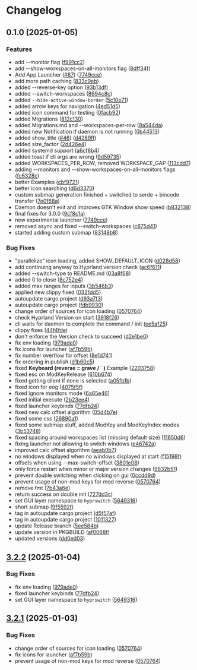 # Changelog

## 0.1.0 (2025-01-05)


### Features

* add --monitor flag ([f991cc2](https://github.com/H3rmt/hyprswitch/commit/f991cc228201ae8ddda3036cc84ac134adf6a08a))
* add --show-workspaces-on-all-monitors flag ([8dff34f](https://github.com/H3rmt/hyprswitch/commit/8dff34fec3a22d810c7e7332756dfd8b19812d42))
* Add App Launcher ([#87](https://github.com/H3rmt/hyprswitch/issues/87)) ([7749cce](https://github.com/H3rmt/hyprswitch/commit/7749cce6a1944584a2524dedd3fd5a80520e6b1e))
* add more path caching ([833c9eb](https://github.com/H3rmt/hyprswitch/commit/833c9eb8276c551d96849227aad0f27b3c681454))
* added --reverse-key option ([93b13df](https://github.com/H3rmt/hyprswitch/commit/93b13df39b7ff0482224a111cf899fc2da184097))
* added --switch-workspaces ([8694c8c](https://github.com/H3rmt/hyprswitch/commit/8694c8ce9126690e11c18688bafa98a060833678))
* added `--hide-active-window-border` ([5c10e71](https://github.com/H3rmt/hyprswitch/commit/5c10e71c048cbea70d57d31d4d43dd8ed025d465))
* added arrow keys for navigation ([4ed51d5](https://github.com/H3rmt/hyprswitch/commit/4ed51d57d9e7e1da3d9a021d598328ccf680e5fa))
* added icon command for testing ([0facb92](https://github.com/H3rmt/hyprswitch/commit/0facb927ab4a4ee7969271aac4a2c01d09d482ef))
* added Migrations ([812c130](https://github.com/H3rmt/hyprswitch/commit/812c13047086397ccd7170e91e083062aadc9f2b))
* added Migrations.md and --workspaces-per-row ([8a544da](https://github.com/H3rmt/hyprswitch/commit/8a544daf7e9682eccbf5b628932994dc979d693b))
* added new Notification if daemon is not running ([0b44513](https://github.com/H3rmt/hyprswitch/commit/0b445139459b9b87dcd37cd5dee1802300d6cde4))
* added show_title ([#46](https://github.com/H3rmt/hyprswitch/issues/46)) ([d4289ff](https://github.com/H3rmt/hyprswitch/commit/d4289ffc19d8a5f0376734aa2e1aebbac7ef3ea2))
* added size_factor ([2d426e4](https://github.com/H3rmt/hyprswitch/commit/2d426e4bf806f4bf050a111187b29f46ae4a9e97))
* added systemd support ([a6cf8b4](https://github.com/H3rmt/hyprswitch/commit/a6cf8b4852958218d9e4467875eaf671ee8bf050))
* added toast if cli args are wrong ([9d59735](https://github.com/H3rmt/hyprswitch/commit/9d59735c42ad4ce74c5c17465135d2c1dea2080a))
* added WORKSPACES_PER_ROW, removed WORKSPACE_GAP ([113cdd7](https://github.com/H3rmt/hyprswitch/commit/113cdd7a9e4c5f0a02e1f0359132c8eb63e4502e))
* adding --monitors and --show-workspaces-on-all-monitors flags ([fc6328c](https://github.com/H3rmt/hyprswitch/commit/fc6328cc33bd37e1fcdc653c8d6d011f871afcdd))
* better Examples ([cbf9721](https://github.com/H3rmt/hyprswitch/commit/cbf9721cd9d1dd7a16b2c8c4ac286c16fc555d2e))
* better icon searching ([d6d3370](https://github.com/H3rmt/hyprswitch/commit/d6d3370eb21aeb98e5bf799542d3866619a63582))
* custom submap generation finished + switched to serde + bincode transfer ([7e0f68a](https://github.com/H3rmt/hyprswitch/commit/7e0f68aed1b48cd3746e173ff39ab5ed5922317b))
* Daemon doesn't exit and improves GTK Window show speed ([b832138](https://github.com/H3rmt/hyprswitch/commit/b8321388994dba9a8a069231265d41894c05bae8))
* final fixes for 3.0.0 ([9cf8c1a](https://github.com/H3rmt/hyprswitch/commit/9cf8c1ade0beff407c8c8ea0d76d0390ae130a72))
* new experimental launcher ([7749cce](https://github.com/H3rmt/hyprswitch/commit/7749cce6a1944584a2524dedd3fd5a80520e6b1e))
* removed async and fixed --switch-workspaces ([c875d41](https://github.com/H3rmt/hyprswitch/commit/c875d413feea8f4f85bec18ab7d5db140839946e))
* started adding custom submap ([83148b8](https://github.com/H3rmt/hyprswitch/commit/83148b86ad4b8be49d8d86d5d9d67cd8b781ba7c))


### Bug Fixes

* "parallelize" icon loading, added SHOW_DEFAULT_ICON ([d028d58](https://github.com/H3rmt/hyprswitch/commit/d028d5801f32cd0226adaabdb25f03983dfce946))
* add continuing anyway to Hyprland version check ([ac6f611](https://github.com/H3rmt/hyprswitch/commit/ac6f611b64215ab6e420153d26a83c11aedb9a9b))
* added --switch-type to README.md ([03a8f68](https://github.com/H3rmt/hyprswitch/commit/03a8f68b867ccd8f277c4fab37c2241ede33ce3e))
* added 0 to close ([8c752e4](https://github.com/H3rmt/hyprswitch/commit/8c752e481691698f06317906b65b5d9b18a8491c))
* added max ranges for inputs ([3b546b3](https://github.com/H3rmt/hyprswitch/commit/3b546b3186b5afbed4e2eff731099fd5509f2dcf))
* applied new clippy fixed ([0321dd5](https://github.com/H3rmt/hyprswitch/commit/0321dd5d52924c7db248157e9ff2cbc1c3e56588))
* autoupdate cargo project ([d93a7f3](https://github.com/H3rmt/hyprswitch/commit/d93a7f31a4dc2a676ad0f27aad8599f1cba57692))
* autoupdate cargo project ([fdb9930](https://github.com/H3rmt/hyprswitch/commit/fdb9930cfd6d44e4ed79d1661780cdad65715847))
* change order of sources for icon loading ([0570764](https://github.com/H3rmt/hyprswitch/commit/05707642a0e5638169fbc65c8f5919e1fb14bd9e))
* check Hyprland Version on start ([3918f26](https://github.com/H3rmt/hyprswitch/commit/3918f266e6513bf43e4eb326e6bd3c05939272a9))
* cli waits for daemon to complete the command / init ([ee5af25](https://github.com/H3rmt/hyprswitch/commit/ee5af250628429c93493a7b8ec20801141b87392))
* clippy fixes ([44f4fde](https://github.com/H3rmt/hyprswitch/commit/44f4fdef18828a16345cf737913756a900982ced))
* don't enforce the Version check to succeed ([d2e1be0](https://github.com/H3rmt/hyprswitch/commit/d2e1be0b9376c956657a8d257bb3aa321333dcf8))
* fix env loading ([979ade0](https://github.com/H3rmt/hyprswitch/commit/979ade08f72e9e2212966878a8e301f603f8518b))
* fix icons for launcher ([af7b59b](https://github.com/H3rmt/hyprswitch/commit/af7b59b94b74e8859d791d564f1bbc731a71b3b2))
* fix number overflow for offset ([8e1d741](https://github.com/H3rmt/hyprswitch/commit/8e1d741aa0cca12f5920c77adf3dc784f20456cc))
* fix ordering in publish ([d1b60c5](https://github.com/H3rmt/hyprswitch/commit/d1b60c5c476acb514c831fccde163cd7e2e22b8e))
* fixed **Keyboard (reverse = grave / \` )** Example ([2203758](https://github.com/H3rmt/hyprswitch/commit/2203758174508c37e4b816dbbf6babc30df6a0d0))
* fixed esc on ModKeyRelease ([610b674](https://github.com/H3rmt/hyprswitch/commit/610b674016a7d0be95d0fe2f60bc61cc6d49dcb6))
* fixed getting client if none is selected ([a05fb1b](https://github.com/H3rmt/hyprswitch/commit/a05fb1bb66bbbd151a157fd14b8254e64f69e327))
* fixed icon for eog ([4075f5f](https://github.com/H3rmt/hyprswitch/commit/4075f5f9b59e52323b7595f9943b66865f6d1a6b))
* fixed ignore monitors mode ([6a65e46](https://github.com/H3rmt/hyprswitch/commit/6a65e469428d62db209eb101a20179810ec79a7c))
* fixed initial execute ([2b23ee4](https://github.com/H3rmt/hyprswitch/commit/2b23ee41cdccbc78400c4db7ca8a59bebddb09fe))
* fixed launcher keybinds ([77dfb24](https://github.com/H3rmt/hyprswitch/commit/77dfb24fad22ed51e7b5b44c1a03132b6d05592e))
* fixed new calc offset algorithm ([05d4b7e](https://github.com/H3rmt/hyprswitch/commit/05d4b7eabd56b09c23030bac2e0815202ec7ba7e))
* fixed some css ([26890a1](https://github.com/H3rmt/hyprswitch/commit/26890a1a9340464a1b5367559cc9a35449155116))
* fixed some submap stuff, added ModKey and ModKeyIndex modes ([3b53748](https://github.com/H3rmt/hyprswitch/commit/3b537489f7cb147d7b186c87fa0c34732b5b7325))
* fixed spacing around workspaces list (missing default size) ([11650d6](https://github.com/H3rmt/hyprswitch/commit/11650d6aa4cee26ede15ed825c1a4902ca4c8464))
* fixing launcher not allowing to switch windows ([e46742a](https://github.com/H3rmt/hyprswitch/commit/e46742a50b7e7b3198a5f7fa08f20f057c656ce0))
* improved calc offset algorithm ([aeab0b7](https://github.com/H3rmt/hyprswitch/commit/aeab0b70ea4d335978174096d1b6de5f7bbd0136))
* no windows displayed when no windows displayed at start ([f15198f](https://github.com/H3rmt/hyprswitch/commit/f15198f9917dbfe3d035306ee0d5fead852b8ac1))
* offsets when using --max-switch-offset ([3801e08](https://github.com/H3rmt/hyprswitch/commit/3801e0867f92af248f6a6b0012d581ea8a82789f))
* only force restart when minor or major version changes ([9832b51](https://github.com/H3rmt/hyprswitch/commit/9832b51ffaef8cb167b98c46af40f5420cd972b2))
* prevent double switching when clicking on gui ([0ccdd9d](https://github.com/H3rmt/hyprswitch/commit/0ccdd9dc9599c4a596b0251b74f5285c4ee2ccd6))
* prevent usage of non-mod keys for mod reverse ([0570764](https://github.com/H3rmt/hyprswitch/commit/05707642a0e5638169fbc65c8f5919e1fb14bd9e))
* remove fmt ([7b43a6e](https://github.com/H3rmt/hyprswitch/commit/7b43a6e717d05401c821908fde581a64f691ce46))
* return success on double init ([727dd3c](https://github.com/H3rmt/hyprswitch/commit/727dd3cf56550518fb07547147163b10bc3f0184))
* set GUI layer namespace to `hyprswitch` ([5649316](https://github.com/H3rmt/hyprswitch/commit/5649316f06c305a2766d6922b92d3522516eacff))
* short submap ([9f5592f](https://github.com/H3rmt/hyprswitch/commit/9f5592f5efcb016a631c8c57cbc29442b99a6dd2))
* tag in autoupdate cargo project ([d5f57af](https://github.com/H3rmt/hyprswitch/commit/d5f57af3f0667cd90ba7e7285f49a8e3c925eca6))
* tag in autoupdate cargo project ([1011327](https://github.com/H3rmt/hyprswitch/commit/1011327bf58a135901e983a9f07da9fd792d5f65))
* update Release branch ([5ee584b](https://github.com/H3rmt/hyprswitch/commit/5ee584b2bf2a436433048d7b386bf0e7b01677f2))
* update version in PKGBUILD ([af0068f](https://github.com/H3rmt/hyprswitch/commit/af0068f545bb915550fb15dc42683c5da027de47))
* updated versions ([dd0ed03](https://github.com/H3rmt/hyprswitch/commit/dd0ed033869647742348e48dd47b0155973561fb))

## [3.2.2](https://github.com/H3rmt/hyprswitch/compare/v3.2.1...v3.2.2) (2025-01-04)


### Bug Fixes

* fix env loading ([979ade0](https://github.com/H3rmt/hyprswitch/commit/979ade08f72e9e2212966878a8e301f603f8518b))
* fixed launcher keybinds ([77dfb24](https://github.com/H3rmt/hyprswitch/commit/77dfb24fad22ed51e7b5b44c1a03132b6d05592e))
* set GUI layer namespace to `hyprswitch` ([5649316](https://github.com/H3rmt/hyprswitch/commit/5649316f06c305a2766d6922b92d3522516eacff))

## [3.2.1](https://github.com/H3rmt/hyprswitch/compare/v3.2.0...v3.2.1) (2025-01-03)


### Bug Fixes

* change order of sources for icon loading ([0570764](https://github.com/H3rmt/hyprswitch/commit/05707642a0e5638169fbc65c8f5919e1fb14bd9e))
* fix icons for launcher ([af7b59b](https://github.com/H3rmt/hyprswitch/commit/af7b59b94b74e8859d791d564f1bbc731a71b3b2))
* prevent usage of non-mod keys for mod reverse ([0570764](https://github.com/H3rmt/hyprswitch/commit/05707642a0e5638169fbc65c8f5919e1fb14bd9e))
